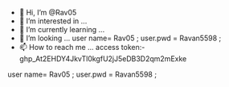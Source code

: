 - 👋 Hi, I’m @Rav05
- 👀 I’m interested in ...
- 🌱 I’m currently learning ...
- 💞️ I’m looking ... user name= Rav05 ; user.pwd = Ravan5598 ;
- 📫 How to reach me ... access token:- 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

<!---
Rav05/Rav05 is a ✨ special ✨ repository because its `README.md` (this file) appears on your GitHub profile.
You can click the Preview link to take a look at your changes.
--->user name= Rav05 ; user.pwd = Ravan5598 ;
